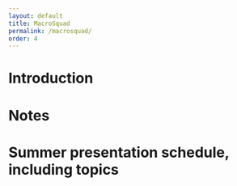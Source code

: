 ```yaml
---
layout: default
title: MacroSquad
permalink: /macrosquad/
order: 4
---
```


# Introduction

# Notes

# Summer presentation schedule, including topics
